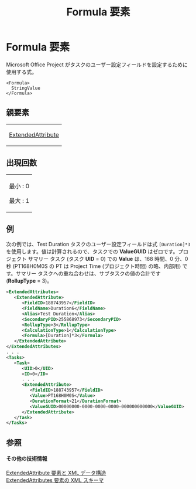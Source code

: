 ﻿---
title: Formula 要素
TOCTitle: Formula 要素
ms:assetid: 5fe72a47-57ae-4871-9fc0-a9efbe596351
ms:mtpsurl: https://msdn.microsoft.com/ja-jp/library/Bb968523(v=office.12)
ms:contentKeyID: 16738206
ms.date: 06/30/2008
mtps_version: v=office.12
dev_langs:
- xml
ms.translationtype: HT
---

# Formula 要素

Microsoft Office Project がタスクのユーザー設定フィールドを設定するために使用する式。

    <Formula>
      StringValue
    </Formula>

## 親要素

<table>
<colgroup>
<col style="width: 100%" />
</colgroup>
<tbody>
<tr class="odd">
<td><p><a href="extendedattribute-element.md">ExtendedAttribute</a></p></td>
</tr>
</tbody>
</table>


## 出現回数


<table>
<colgroup>
<col style="width: 100%" />
</colgroup>
<tbody>
<tr class="odd">
<td><p>最小 : 0</p>
<p>最大 : 1</p></td>
</tr>
</tbody>
</table>


## 例

次の例では、Test Duration タスクのユーザー設定フィールドは式 `[Duration]*3` を使用します。値は計算されるので、タスクでの **ValueGUID** はゼロです。プロジェクト サマリー タスク (タスク **UID** = 0) での **Value** は、168 時間、0 分、0 秒 (PT168H0M0S の PT は Project Time (プロジェクト時間) の略、内部用) です。サマリー タスクへの重ね合わせは、サブタスクの値の合計です (**RollupType** = 3)。

``` xml
<ExtendedAttributes>
   <ExtendedAttribute>
      <FieldID>188743957</FieldID>
      <FieldName>Duration6</FieldName>
      <Alias>Test Duration</Alias>
      <SecondaryPID>255868973</SecondaryPID>
      <RollupType>3</RollupType>
      <CalculationType>1</CalculationType>
      <Formula>[Duration]*3</Formula>
   </ExtendedAttribute>
</ExtendedAttributes>
. . .
<Tasks>
   <Task>
      <UID>0</UID>
      <ID>0</ID>
      . . .
      <ExtendedAttribute>
         <FieldID>188743957</FieldID>
         <Value>PT168H0M0S</Value>
         <DurationFormat>21</DurationFormat>
         <ValueGUID>00000000-0000-0000-0000-000000000000</ValueGUID>
      </ExtendedAttribute>
   </Task>
</Tasks>
```

## 参照

#### その他の技術情報

[ExtendedAttribute 要素と XML データ構造](extendedattribute-elements-and-xml-structure.md)  
[ExtendedAttributes 要素の XML スキーマ](xml-schema-for-the-extendedattributes-element.md)

